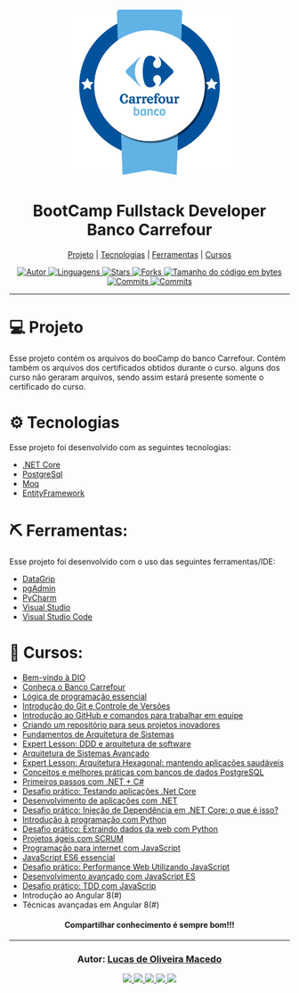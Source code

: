 <h1 align="center">
    <img alt="BootCamp Carrefour" title="BootCamp Carrefour" src="assets_readme/logo.png" width="300px" />
</h1>
<h1 align="center">
BootCamp Fullstack Developer Banco Carrefour
</h1>
<p align="center">
  <a href="#-projeto">Projeto</a> | 
  <a href="#-tecnologias">Tecnologias</a> | 
  <a href="#-ferramentas">Ferramentas</a> | 
  <a href="#-cursos">Cursos</a>
</p>

<div align="center">
<a href="https://github.com/lucasomac">
<img alt="Autor" src="https://img.shields.io/badge/autor-Lucas de Oliveira Macedo-920629?style=flat-square">
</a>

<a href="#">
<img alt="Linguagens" src="https://img.shields.io/github/languages/count/lucasomac/BootCampCarrefour?color=920629&style=flat-square">
</a>

<a href="https://github.com/lucasomac/BootCampCarrefour/stargazers">
<img alt="Stars" src="https://img.shields.io/github/stars/lucasomac/BootCampCarrefour?color=920629&style=flat-square">
</a>

<a href="https://github.com/lucasomac/BootCampCarrefour/network/members">
<img alt="Forks" src="https://img.shields.io/github/forks/lucasomac/BootCampCarrefour?color=920629&style=flat-square">
</a>

<a href="#">
<img alt="Tamanho do código em bytes" src="https://img.shields.io/github/repo-size/lucasomac/BootCampCarrefour?color=920629&style=flat-square">
</a>

<a href="https://github.com/lucasomac/BootCampCarrefour/commits/master">
<img alt="Commits" src="https://img.shields.io/github/last-commit/lucasomac/BootCampCarrefour?color=920629&style=flat-square">
</a>
<a href="https://github.com/lucasomac/BootCampCarrefour/releases">
<img alt="Commits" src="https://img.shields.io/github/downloads/lucasomac/BootCampCarrefour/total?color=920629&style=flat-square">
</a>

</div>

<hr/>

# 💻 Projeto

Esse projeto contém os arquivos do booCamp do banco Carrefour. Contém também os arquivos dos certificados obtidos durante o curso. alguns dos curso não geraram arquivos, sendo assim estará presente somente o certificado do curso.

# ⚙️ Tecnologias

Esse projeto foi desenvolvido com as seguintes tecnologias:

- [.NET Core](https://dotnet.microsoft.com/)
- [PostgreSql](https://www.postgresql.org/)
- [Moq](https://github.com/moq/moq4)
- [EntityFramework](https://docs.microsoft.com/pt-br/ef/)

# ⛏ Ferramentas:

Esse projeto foi desenvolvido com o uso das seguintes ferramentas/IDE:

- [DataGrip](https://www.jetbrains.com/pt-br/datagrip/)
- [pgAdmin](https://www.pgadmin.org/)
- [PyCharm](https://www.jetbrains.com/pt-br/pycharm/)
- [Visual Studio](https://visualstudio.microsoft.com/vs/)
- [Visual Studio Code](https://code.visualstudio.com/)

# 🏁 Cursos:

- [Bem-vindo à DIO](/Certificados/24CA67BD.pdf)
- [Conheça o Banco Carrefour](/Certificados/A4EFDD1D.pdf)
- [Lógica de programação essencial](/Certificados/F891B545.pdf)
- [Introdução do Git e Controle de Versões](/Certificados/88031C73.pdf)
- [Introdução ao GitHub e comandos para trabalhar em equipe](/Certificados/8A23B66A.pdf)
- [Criando um repositório para seus projetos inovadores](/Certificados/7769FC21.pdf)
- [Fundamentos de Arquitetura de Sistemas](/Certificados/5B342C88.pdf)
- [Expert Lesson: DDD e arquitetura de software](/Certificados/D690494E.pdf)
- [Arquitetura de Sistemas Avançado](/Certificados/E5CE7935.pdf)
- [Expert Lesson: Arquitetura Hexagonal: mantendo aplicações saudáveis](/Certificados/16844911.pdf)
- [Conceitos e melhores práticas com bancos de dados PostgreSQL](/Certificados/F0824D30.pdf)
- [Primeiros passos com .NET + C#](/Certificados/04D79972.pdf)
- [Desafio prático: Testando aplicações .Net Core](/Certificados/272E9D58.pdf)
- [Desenvolvimento de aplicações com .NET](/Certificados/867F0A30.pdf)
- [Desafio prático: Injeção de Dependência em .NET Core: o que é isso?](/Certificados/CEAC8F02.pdf)
- [Introdução à programação com Python](/Certificados/4A4B2F6D.pdf)
- [Desafio prático: Extraindo dados da web com Python](/Certificados/0232F8F0.pdf)
- [Projetos ágeis com SCRUM](/Certificados/BBCAA04A.pdf)
- [Programação para internet com JavaScript](/Certificados/170F6F18.pdf)
- [JavaScript ES6 essencial](Certificados/1732C5C4.pdf)
- [Desafio prático: Performance Web Utilizando JavaScript](Certificados/CEA1CD25.pdf)
- [Desenvolvimento avançado com JavaScript ES](Certificados/2EE27DAA.pdf)
- [Desafio prático: TDD com JavaScrip](Certificados/5EF4DE23.pdf)
- Introdução ao Angular 8(#)
- Técnicas avançadas em Angular 8(#)

<h4 align="center" >
  Compartilhar conhecimento é sempre bom!!!
</h4>

---

<h3 align="center">
Autor: <a alt="Lucas de Oliveira Macedo" href="https://github.com/lucasomac">Lucas de Oliveira Macedo</a>
</h3>

<div align="center">

  <a alt="Lucas de Oliveira Macedo Linkedin" href="https://www.linkedin.com/in/lucasomac/">
    <img src="https://img.shields.io/badge/LinkedIn-Lucas de Oliveira Macedo-blue?logo=linkedin"/>
  </a>
  <a alt="Lucas de Oliveira Macedo GitHub" href="https://github.com/lucasomac">
  <img src="https://img.shields.io/badge/GitHub-lucasomac-lightgrey?logo=github"/>
  </a>
 <a alt="Lucas de Oliveira Macedo Twitter" href="https://twitter.com/lucasomac">
  <img src="https://img.shields.io/badge/Twitter-_lucasomac-blue?logo=twitter"/>
 </a>
 <a alt="Lucas de Oliveira Macedo Instagram" href="https://instagram.com/lucasomac">
  <img src="https://img.shields.io/badge/Instragram-lucasomac-E10979?logo=instagram"/>
 </a>
 <a alt="Lucas de Oliveira Macedo Instagram" href="https://facebook.com/lucasomac">
  <img src="https://img.shields.io/badge/Facebook-lucasomac-blue?logo=facebook&"/>
 </a>

</div>
